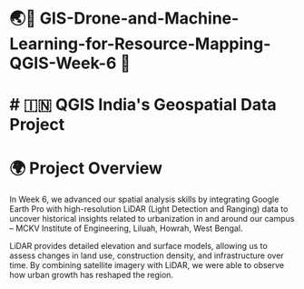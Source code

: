 # 🌏📗 GIS-Drone-and-Machine-Learning-for-Resource-Mapping-QGIS-Week-6 🗾
# # 🇮🇳 QGIS India's Geospatial Data Project


# 🌍 Project Overview
In Week 6, we advanced our spatial analysis skills by integrating Google Earth Pro with high-resolution LiDAR (Light Detection and Ranging) data to uncover historical insights related to urbanization in and around our campus – MCKV Institute of Engineering, Liluah, Howrah, West Bengal.

LiDAR provides detailed elevation and surface models, allowing us to assess changes in land use, construction density, and infrastructure over time. By combining satellite imagery with LiDAR, we were able to observe how urban growth has reshaped the region.
